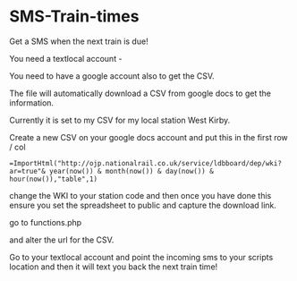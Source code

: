SMS-Train-times
===============

Get a SMS when the next train is due!

You need a textlocal account - 

You need to have a google account also to get the CSV.

The file will automatically download a CSV from google docs to get the information.

Currently it is set to my CSV for my local station West Kirby.

Create a new CSV on your google docs account and put this in the first row / col
```
=ImportHtml("http://ojp.nationalrail.co.uk/service/ldbboard/dep/wki?ar=true"& year(now()) & month(now()) & day(now()) & hour(now()),"table",1)
```
change the WKI to your station code and then once you have done this ensure you set the spreadsheet to public and capture the download link.

go to functions.php 

and alter the url for the CSV.

Go to your textlocal account and point the incoming sms to your scripts location and then it will text you back the next train time!
